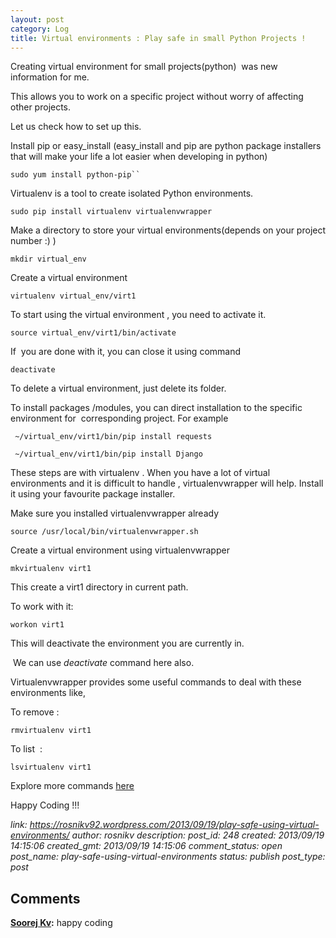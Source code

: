 ```yaml
---
layout: post
category: Log
title: Virtual environments : Play safe in small Python Projects !
---
```


Creating virtual environment for small projects(python)  was new information for me.

This allows you to work on a specific project without worry of affecting other projects.

Let us check how to set up this.

Install pip or easy_install (easy_install and pip are python package installers that will make your life a lot easier when developing in python)
```
sudo yum install python-pip``
```
 Virtualenv is a tool to create isolated Python environments.
```
sudo pip install virtualenv virtualenvwrapper
```

Make a directory to store your virtual environments(depends on your project number :) )
```
mkdir virtual_env
```

Create a virtual environment
```
virtualenv virtual_env/virt1
```
To start using the virtual environment , you need to activate it.
```
source virtual_env/virt1/bin/activate
```
If  you are done with it, you can close it using command
```
deactivate
```
To delete a virtual environment, just delete its folder.

To install packages /modules, you can direct installation to the specific environment for  corresponding project. For example
```
 ~/virtual_env/virt1/bin/pip install requests

 ~/virtual_env/virt1/bin/pip install Django
```
These steps are with virtualenv . When you have a lot of virtual environments and it is difficult to handle , virtualenvwrapper will help. Install it using your favourite package installer.

Make sure you installed virtualenvwrapper already
```
source /usr/local/bin/virtualenvwrapper.sh
```
Create a virtual environment using virtualenvwrapper
```
mkvirtualenv virt1
```
This create a virt1 directory in current path.

To work with it:
```
workon virt1
```
This will deactivate the environment you are currently in.

 We can use _deactivate_ command here also.

Virtualenvwrapper provides some useful commands to deal with these environments like,

To remove :
```
rmvirtualenv virt1
```
To list  :
```
lsvirtualenv virt1
```
Explore more commands [here](http://virtualenvwrapper.readthedocs.org/en/latest/command_ref.html#managing-environments)

Happy Coding !!!


*link: https://rosnikv92.wordpress.com/2013/09/19/play-safe-using-virtual-environments/
author: rosnikv
description: 
post_id: 248
created: 2013/09/19 14:15:06
created_gmt: 2013/09/19 14:15:06
comment_status: open
post_name: play-safe-using-virtual-environments
status: publish
post_type: post*

## Comments

**[Soorej Kv](#28 "2014-01-05 13:52:11"):** happy coding

